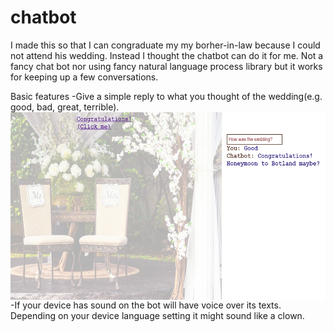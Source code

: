 # chatbot
I made this so that I can congraduate my my borher-in-law because I could not attend his wedding.
Instead I thought the chatbot can do it for me. Not a fancy chat bot nor using fancy natural language process library
but it works for keeping up a few conversations.


Basic features
-Give a simple reply to what you thought of the wedding(e.g. good, bad, great, terrible).
&nbsp;<img align="left" src="https://github.com/Yoloyoda/chatbot/blob/master/Chatbot_Demo1.PNG" width="600" height="300"/> <br>
<br/><br/>

<p>-If your device has sound on the bot will have voice over its texts. Depending on your device language setting
 it might sound like a clown.
</p>
